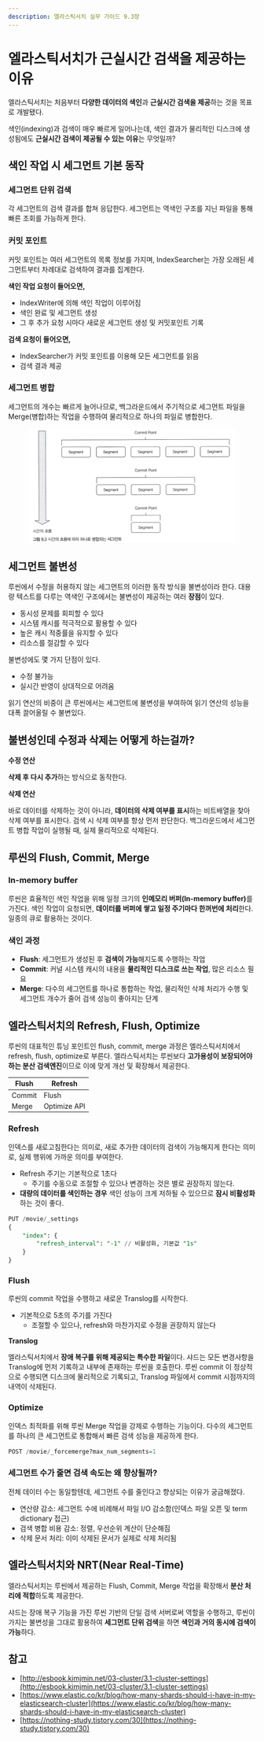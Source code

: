 ```yaml
---
description: 엘라스틱서치 실무 가이드 9.3장
---
```


# 엘라스틱서치가 근실시간 검색을 제공하는 이유

엘라스틱서치는 처음부터 **다양한 데이터의 색인**과 **근실시간 검색을 제공**하는 것을 목표로 개발됐다.

색인(indexing)과 검색이 매우 빠르게 일어나는데, 색인 결과가 물리적인 디스크에 생성됨에도 **근실시간 검색이 제공될 수 있는 이유**는 무엇일까?

## 색인 작업 시 세그먼트 기본 동작

### 세그먼트 단위 검색

각 세그먼트의 검색 결과를 합쳐 응답한다. 세그먼트는 역색인 구조를 지닌 파일을 통해 빠른 조회를 가능하게 한다.

### 커밋 포인트

커밋 포인트는 여러 세그먼트의 목록 정보를 가지며, IndexSearcher는 가장 오래된 세그먼트부터 차례대로 검색하여 결과를 집계한다.

**색인 작업 요청이 들어오면,**

* IndexWriter에 의해 색인 작업이 이루어짐
* 색인 완료 및 세그먼트 생성
* 그 후 추가 요청 시마다 새로운 세그먼트 생성 및 커밋포인트 기록

**검색 요청이 들어오면,**

* IndexSearcher가 커밋 포인트를 이용해 모든 세그먼트를 읽음
* 검색 결과 제공

### 세그먼트 병합

세그먼트의 개수는 빠르게 늘어나므로, 백그라운드에서 주기적으로 세그먼트 파일을 Merge(병합)하는 작업을 수행하여 물리적으로 하나의 파일로 병합한다.

<figure><img src="../../.gitbook/assets/14.png" alt=""><figcaption></figcaption></figure>

## 세그먼트 불변성

루씬에서 수정을 허용하지 않는 세그먼트의 이러한 동작 방식을 불변성이라 한다. 대용량 텍스트를 다루는 역색인 구조에서는 불변성이 제공하는 여러 **장점**이 있다.

* 동시성 문제를 회피할 수 있다
* 시스템 캐시를 적극적으로 활용할 수 있다
* 높은 캐시 적중률을 유지할 수 있다
* 리소스를 절감할 수 있다

불변성에도 몇 가지 단점이 있다.

* 수정 불가능
* 실시간 반영이 상대적으로 어려움

읽기 연산의 비중이 큰 루씬에서는 세그먼트에 불변성을 부여하여 읽기 연산의 성능을 대폭 끌어올릴 수 불변있다.

## 불변성인데 수정과 삭제는 어떻게 하는걸까?

**수정 연산**

**삭제 후 다시 추가**하는 방식으로 동작한다.

**삭제 연산**

바로 데이터를 삭제하는 것이 아니라, **데이터의 삭제 여부를 표시**하는 비트배열을 찾아 삭제 여부를 표시한다. 검색 시 삭제 여부를 항상 먼저 판단한다. 백그라운드에서 세그먼트 병합 작업이 실행될 때, 실제 물리적으로 삭제된다.

## 루씬의 Flush, Commit, Merge

### In-memory buffer

루씬은 효율적인 색인 작업을 위해 일정 크기의 **인메모리 버퍼(In-memory buffer)**&#xB97C; 가진다. 색인 작업이 요청되면, **데이터를 버퍼에 쌓고 일정 주기마다 한꺼번에 처리**한다. 일종의 큐로 활용하는 것이다.

### **색인 과정**

* **Flush**: 세그먼트가 생성된 후 **검색이 가능**해지도록 수행하는 작업
* **Commit**: 커널 시스템 캐시의 내용을 **물리적인 디스크로 쓰는 작업**, 많은 리소스 필요
* **Merge**: 다수의 세그먼트를 하나로 통합하는 작업, 물리적인 삭제 처리가 수행 및 세그먼트 개수가 줄어 검색 성능이 좋아지는 단계

## 엘라스틱서치의 Refresh, Flush, Optimize

루씬의 대표적인 튜닝 포인트인 flush, commit, merge 과정은 엘라스틱서치에서 refresh, flush, optimize로 부른다. 엘라스틱서치는 루씬보다 **고가용성이 보장되어야 하는 분산 검색엔진**이므로 이에 맞게 개선 및 확장해서 제공한다.

| Flush  | Refresh      |
| ------ | ------------ |
| Commit | Flush        |
| Merge  | Optimize API |

### Refresh

인덱스를 새로고침한다는 의미로, 새로 추가한 데이터의 검색이 가능해지게 한다는 의미로, 실제 행위에 가까운 의미를 부여한다.

* Refresh 주기는 기본적으로 1초다
  * 주기를 수동으로 조절할 수 있으나 변경하는 것은 별로 권장하지 않는다.
* **대량의 데이터를 색인하는 경우** 색인 성능이 크게 저하될 수 있으므로 **잠시 비활성화**하는 것이 좋다.

```sql
PUT /movie/_settings
{
	"index": {
		"refresh_interval": "-1" // 비활성화, 기본값 "1s"
	}
}
```

### Flush

루씬의 commit 작업을 수행하고 새로운 Translog를 시작한다.

* 기본적으로 5초의 주기를 가진다
  * 조절할 수 있으나, refresh와 마찬가지로 수정을 권장하지 않는다

**Translog**

엘라스틱서치에서 **장애 복구를 위해 제공되는 특수한 파일**이다. 샤드는 모든 변경사항을 Translog에 먼저 기록하고 내부에 존재하는 루씬을 호출한다. 루씬 commit 이 정상적으로 수행되면 디스크에 물리적으로 기록되고, Translog 파일에서 commit 시점까지의 내역이 삭제된다.

### Optimize

인덱스 최적화를 위해 루씬 Merge 작업을 강제로 수행하는 기능이다. 다수의 세그먼트를 하나의 큰 세그먼트로 통합해서 빠른 검색 성능을 제공하게 한다.

```sql
POST /movie/_forcemerge?max_num_segments=1
```

### 세그먼트 수가 줄면 검색 속도는 왜 향상될까?

전체 데이터 수는 동일할텐데, 세그먼트 수를 줄인다고 향상되는 이유가 궁금해졌다.

* 연산량 감소: 세그먼트 수에 비례해서 파일 I/O 감소함(인덱스 파일 오픈 및 term dictionary 접근)
* 검색 병합 비용 감소: 정렬, 우선순위 계산이 단순해짐
* 삭제 문서 처리: 이미 삭제된 문서가 실제로 삭제 처리됨

## **엘라스틱서치와 NRT(Near Real-Time)**

엘라스틱서치는 루씬에서 제공하는 Flush, Commit, Merge 작업을 확장해서 **분산 처리에 적합**하도록 제공한다.

샤드는 장애 복구 기능을 가진 루씬 기반의 단일 검색 서버로써 역할을 수행하고, 루씬이 가지는 불변성을 그대로 활용하여 **세그먼트 단위 검색**을 하면 **색인과 거의 동시에 검색이 가능**하다.

## 참고

* [http://esbook.kimjmin.net/03-cluster/3.1-cluster-settings](http://esbook.kimjmin.net/03-cluster/3.1-cluster-settings)
* [https://www.elastic.co/kr/blog/how-many-shards-should-i-have-in-my-elasticsearch-cluster](https://www.elastic.co/kr/blog/how-many-shards-should-i-have-in-my-elasticsearch-cluster)
* [https://nothing-study.tistory.com/30](https://nothing-study.tistory.com/30)
